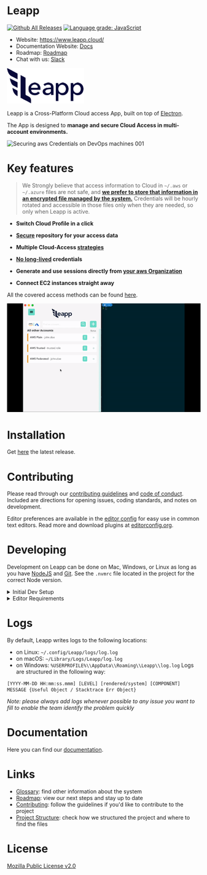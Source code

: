 Leapp
=========
[![Github All Releases](https://img.shields.io/github/downloads/noovolari/leapp/latest/total)](https://github.com/Noovolari/leapp/releases/latest)
[![Language grade: JavaScript](https://img.shields.io/lgtm/grade/javascript/g/Noovolari/leapp.svg?logo=lgtm&logoWidth=18)](https://lgtm.com/projects/g/Noovolari/leapp/context:javascript)
- Website: https://www.leapp.cloud/
- Documentation Website: [Docs](https://docs.leapp.cloud/)
- Roadmap: [Roadmap](https://github.com/Noovolari/leapp/projects/4)
- Chat with us: [Slack](https://join.slack.com/t/noovolari/shared_invite/zt-opn8q98k-HDZfpJ2_2U3RdTnN~u_B~Q)

![logo](.github/images/README-1.png)

Leapp is a Cross-Platform Cloud access App, built on top of [Electron](https://github.com/electron/electron).

The App is designed to **manage and secure Cloud Access in multi-account environments.**

![Securing aws Credentials on DevOps machines 001](https://user-images.githubusercontent.com/9497292/114399348-1e942f80-9ba1-11eb-8b4a-74b60bd29189.jpeg)

# Key features

> We Strongly believe that access information to Cloud in `~/.aws` or `~/.azure` files are not safe, and **[we prefer to store that information in an encrypted file managed by the system.](https://github.com/Noovolari/leapp/wiki/vault-strategy)**
> Credentials will be hourly rotated and accessible in those files only when they are needed, so only when Leapp is active.


- **Switch Cloud Profile in a click**
  
- **[Secure](https://github.com/Noovolari/leapp/wiki/vault-strategy) repository for your access data**

- **Multiple Cloud-Access [strategies](https://github.com/Noovolari/leapp/wiki/use-cases)**

- **[No long-lived](https://github.com/Noovolari/leapp/wiki/rotating-credentials) credentials**

- **Generate and use sessions directly from [your aws Organization](https://github.com/Noovolari/leapp/wiki/use-cases#aws-single-sign-on)**

- **Connect EC2 instances straight away**

All the covered access methods can be found [here](https://github.com/Noovolari/leapp/wiki/use-cases).


![Leapp App animation](.github/images/Leapp-animation.gif)


# Installation
Get [here](https://www.leapp.cloud/releases) the latest release.

# Contributing

Please read through our [contributing guidelines](.github/CONTRIBUTING.md) and [code of conduct](.github/CODE_OF_CONDUCT.md). Included are directions
for opening issues, coding standards, and notes on development.

Editor preferences are available in the [editor config](.editorconfig) for easy use in
common text editors. Read more and download plugins at [editorconfig.org](http://editorconfig.org).

# Developing

Development on Leapp can be done on Mac, Windows, or Linux as long as you have
[NodeJS](https://nodejs.org) and [Git](https://git-scm.com/). See the `.nvmrc` file located in the project for the correct Node version.

<details>
<summary>Initial Dev Setup</summary>

This repository is structured as a monorepo and contains many Node.JS packages. Each package has
its own set of commands, but the most common commands are available from the
root [`package.json`](package.json) and can be accessed using the `npm run ...` command. Here
are the only three commands you should need to start developing on the app.

```bash
# Install and Link Dependencies
npm install


# Start App without Live Reload
npm run electron-dev
```

If Electron is failing building the native Library `Keytar` just run before `npm run electron-dev`:
```bash
# Clear Electron and Keytar conflicts
npm run rebuild-keytar
```

</details>

<details>
<summary>Editor Requirements</summary>

You can use any editor you'd like, but make sure to have support/plugins for
the following tools:

- [ESLint](http://eslint.org/) – For catching syntax problems and common errors

</details>

# Logs
By default, Leapp writes logs to the following locations:

- on Linux: `~/.config/Leapp/logs/log.log`
- on macOS: `~/Library/Logs/Leapp/log.log`
- on Windows: `%USERPROFILE%\\AppData\\Roaming\\Leapp\\log.log`
Logs are structured in the following way:
```
[YYYY-MM-DD HH:mm:ss.mmm] [LEVEL] [rendered/system] [COMPONENT] MESSAGE {Useful Object / Stacktrace Err Object}
```
*Note: please always add logs whenever possible to any issue you want to fill to enable the team identify the problem quickly*

# Documentation
Here you can find our [documentation](https://docs.leapp.cloud).

# Links
- [Glossary](.github/GLOSSARY.md): find other information about the system
- [Roadmap](https://github.com/Noovolari/leapp/projects/4): view our next steps and stay up to date
- [Contributing](./.github/CONTRIBUTING.md): follow the guidelines if you'd like to contribute to the project
- [Project Structure](./.github/PROJECT_STRUCTURE.md): check how we structured the project and where to find the files
# License
[Mozilla Public License v2.0](https://github.com/Noovolari/leapp/blob/master/LICENSE)
